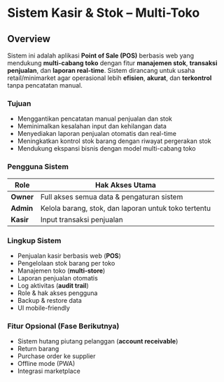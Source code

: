 # Sistem Kasir & Stok – Multi-Toko

## Overview

Sistem ini adalah aplikasi **Point of Sale (POS)** berbasis web yang mendukung **multi-cabang toko** dengan fitur **manajemen stok**, **transaksi penjualan**, dan **laporan real-time**. Sistem dirancang untuk usaha retail/minimarket agar operasional lebih **efisien**, **akurat**, dan **terkontrol** tanpa pencatatan manual.

### Tujuan

- Menggantikan pencatatan manual penjualan dan stok
- Meminimalkan kesalahan input dan kehilangan data
- Menyediakan laporan penjualan otomatis dan real-time
- Meningkatkan kontrol stok barang dengan riwayat pergerakan stok
- Mendukung ekspansi bisnis dengan model multi-cabang toko

### Pengguna Sistem

| Role      | Hak Akses Utama                                      |
| --------- | ---------------------------------------------------- |
| **Owner** | Full akses semua data & pengaturan sistem            |
| **Admin** | Kelola barang, stok, dan laporan untuk toko tertentu |
| **Kasir** | Input transaksi penjualan                            |

### Lingkup Sistem

- Penjualan kasir berbasis web (**POS**)
- Pengelolaan stok barang per toko
- Manajemen toko (**multi-store**)
- Laporan penjualan otomatis
- Log aktivitas (**audit trail**)
- Role & hak akses pengguna
- Backup & restore data
- UI mobile-friendly

### Fitur Opsional (Fase Berikutnya)

- Sistem hutang piutang pelanggan (**account receivable**)
- Return barang
- Purchase order ke supplier
- Offline mode (PWA)
- Integrasi marketplace
